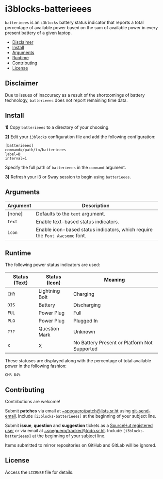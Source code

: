 # i3blocks-batterieees

`batterieees` is an `i3blocks` battery status indicator that reports a total percentage of available power based on the sum of available power in every present battery of a given laptop.

- [Disclaimer](#disclaimer)
- [Install](#install)
- [Arguments](#arguments)
- [Runtime](#runtime)
- [Contributing](#contributing)
- [License](#license)

## Disclaimer

Due to issues of inaccuracy as a result of the shortcomings of battery technology, `batterieees` does not report remaining time data.

## Install

__1)__ Copy `batterieees` to a directory of your choosing.

__2)__ Edit your `i3blocks` configuration file and add the following configuration:

```
[batterieees]
command=/path/to/batterieees
label=B
interval=1
```

Specify the full path of `batterieees` in the `command` argument.

__3)__ Refresh your i3 or Sway session to begin using `batterieees`.

## Arguments

Argument   | Description
---        | ---
[none]     | Defaults to the `text` argument.
`text`     | Enable text-based status indicators.
`icon`     | Enable icon-based status indicators, which require the `Font Awesome` font.

## Runtime

The following power status indicators are used:

Status (Text) | Status (Icon)  | Meaning
---           | ---            | ---
`CHR`         | Lightning Bolt | Charging
`DIS`         | Battery        | Discharging
`FUL`         | Power Plug     | Full
`PLG`         | Power Plug     | Plugged In
`???`         | Question Mark  | Unknown
`X`           | X              | No Battery Present or Platform Not Supported

These statuses are displayed along with the percentage of total available power in the following fashion:

```
CHR 84%
```

## Contributing

Contributions are welcome!

Submit __patches__ via email at [~speguero/patch@lists.sr.ht](mailto:~speguero/patch@lists.sr.ht) using [git-send-email](https://git-send-email.io). Include `[i3blocks-batterieees]` at the beginning of your subject line.

Submit __issue__, __question__ and __suggestion__ tickets as a [SourceHut registered user](https://todo.sr.ht/~speguero/tracker) or via email at [~speguero/tracker@todo.sr.ht](mailto:~speguero/tracker@todo.sr.ht). Include `[i3blocks-batterieees]` at the beginning of your subject line.

Items submitted to mirror repositories on GitHub and GitLab will be ignored.

## License

Access the `LICENSE` file for details.
